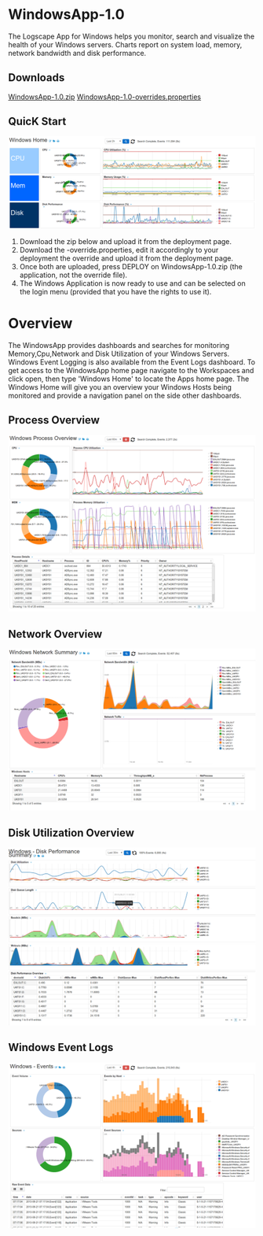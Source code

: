 # WindowsApp-1.0

The Logscape App for Windows helps you monitor, search and visualize the health of your Windows  servers. Charts report on system load, memory, network bandwidth and disk performance. 

## Downloads 

[WindowsApp-1.0.zip](https://github.com/logscape/windowsapp/raw/master/dist/WindowsApp-1.0.zip)	
[WindowsApp-1.0-overrides.properties](https://www.google.com)

## QuicK Start


![](docs/images/win_home_1.png)


1. Download the zip below and upload it from the deployment page.
2. Download the -override.properties, edit it accordingly to your deployment the override and upload it from the deployment page.
3. Once both are uploaded, press DEPLOY on WindowsApp-1.0.zip (the application, not the override file).
4. The Windows Application is now ready to use and can be selected on the login menu (provided that you have the rights to use it).


# Overview 

The WindowsApp provides dashboards and searches for monitoring Memory,Cpu,Network and Disk Utilization of your Windows Servers. Windows Event Logging is also available from the Event Logs dashboard.  To get access to the WindowsApp home page navigate to the Workspaces and click open, then type 'Windows Home' to locate the Apps home page. The Windows Home will give you an overview your Windows Hosts being monitored and provide a navigation panel on the side other dashboards.

## Process Overview


![](docs/images/win_process_0.png)

## Network Overview


![](docs/images/win_network_0.png)

## Disk Utilization Overview


![](docs/images/win_disk_0.png)

## Windows Event Logs 


![](docs/images/win_events_0.png)
